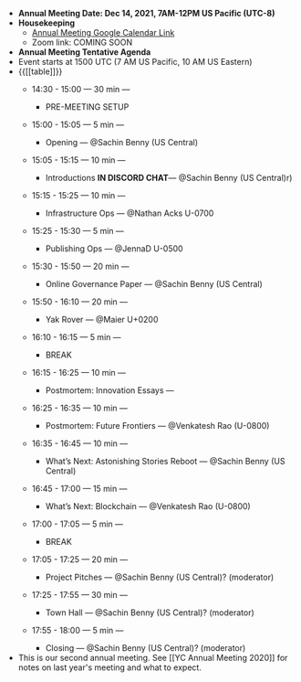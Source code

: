 - **Annual Meeting Date: Dec 14, 2021, 7AM-12PM US Pacific (UTC-8)**
- **Housekeeping**
    - [Annual Meeting Google Calendar Link](https://calendar.google.com/event?action=TEMPLATE&tmeid=NjVzMXQ2aDc5bGd0a2VmZ2UwaW4xNmtnYzIgbzk5NW00MzE3M2Jwc2xtaGg0OW5tcnA1aTRAZw&tmsrc=o995m43173bpslmhh49nmrp5i4%40group.calendar.google.com)
    - Zoom link: COMING SOON
- **Annual Meeting Tentative Agenda**
- Event starts at 1500 UTC (7 AM US Pacific, 10 AM US Eastern)
- {{[[table]]}}
    - 14:30 - 15:00 — 30 min — 
        - PRE-MEETING SETUP
    - 15:00 - 15:05 —  5 min — 
        - Opening — @Sachin Benny (US Central)
          
    - 15:05 - 15:15 — 10 min — 
        - Introductions **IN DISCORD CHAT**— @Sachin Benny (US Central)r)
    - 15:15 - 15:25 — 10 min —
        -  Infrastructure Ops — @Nathan Acks U-0700
    - 15:25 - 15:30 —  5 min — 
        - Publishing Ops — @JennaD U-0500
    - 15:30 - 15:50 — 20 min — 
        - Online Governance Paper — @Sachin Benny (US Central) 
    - 15:50 - 16:10 — 20 min — 
        - Yak Rover — @Maier U+0200
    - 16:10 - 16:15 —  5 min — 
        - BREAK
    - 16:15 - 16:25 — 10 min — 
        - Postmortem: Innovation Essays — 
    - 16:25 - 16:35 — 10 min — 
        - Postmortem: Future Frontiers — @Venkatesh Rao (U-0800)
    - 16:35 - 16:45 — 10 min — 
        - What’s Next: Astonishing Stories Reboot — @Sachin Benny (US Central)
    - 16:45 - 17:00 — 15 min — 
        - What’s Next: Blockchain — @Venkatesh Rao (U-0800) 
    - 17:00 - 17:05 —  5 min — 
        - BREAK
    - 17:05 - 17:25 — 20 min — 
        - Project Pitches — @Sachin Benny (US Central)? (moderator)
    - 17:25 - 17:55 — 30 min — 
        - Town Hall — @Sachin Benny (US Central)? (moderator)
    - 17:55 - 18:00 —  5 min — 
        - Closing — @Sachin Benny (US Central)? (moderator)
- This is our second annual meeting. See [[YC Annual Meeting 2020]] for notes on last year's meeting and what to expect.
